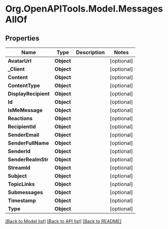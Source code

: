 
# Org.OpenAPITools.Model.MessagesAllOf

## Properties

Name | Type | Description | Notes
------------ | ------------- | ------------- | -------------
**AvatarUrl** | **Object** |  | [optional] 
**_Client** | **Object** |  | [optional] 
**Content** | **Object** |  | [optional] 
**ContentType** | **Object** |  | [optional] 
**DisplayRecipient** | **Object** |  | [optional] 
**Id** | **Object** |  | [optional] 
**IsMeMessage** | **Object** |  | [optional] 
**Reactions** | **Object** |  | [optional] 
**RecipientId** | **Object** |  | [optional] 
**SenderEmail** | **Object** |  | [optional] 
**SenderFullName** | **Object** |  | [optional] 
**SenderId** | **Object** |  | [optional] 
**SenderRealmStr** | **Object** |  | [optional] 
**StreamId** | **Object** |  | [optional] 
**Subject** | **Object** |  | [optional] 
**TopicLinks** | **Object** |  | [optional] 
**Submessages** | **Object** |  | [optional] 
**Timestamp** | **Object** |  | [optional] 
**Type** | **Object** |  | [optional] 

[[Back to Model list]](../README.md#documentation-for-models)
[[Back to API list]](../README.md#documentation-for-api-endpoints)
[[Back to README]](../README.md)

